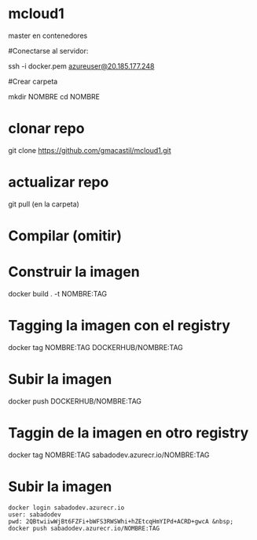 # mcloud1
master en contenedores


#Conectarse al servidor: 

ssh -i docker.pem azureuser@20.185.177.248

#Crear carpeta

mkdir NOMBRE
cd NOMBRE

# clonar repo
git clone https://github.com/gmacastil/mcloud1.git

# actualizar repo
git pull (en la carpeta)

# Compilar (omitir)

# Construir la imagen
docker build . -t NOMBRE:TAG

# Tagging la imagen con el registry
docker tag NOMBRE:TAG DOCKERHUB/NOMBRE:TAG

# Subir la imagen
docker push DOCKERHUB/NOMBRE:TAG

# Taggin de la imagen en otro registry

docker tag NOMBRE:TAG sabadodev.azurecr.io/NOMBRE:TAG

# Subir la imagen

``````
docker login sabadodev.azurecr.io
user: sabadodev
pwd: 2QBtwiiwWjBt6FZFi+bWFS3RWSWhi+hZEtcqHmYIPd+ACRD+gwcA &nbsp;
docker push sabadodev.azurecr.io/NOMBRE:TAG
``````

